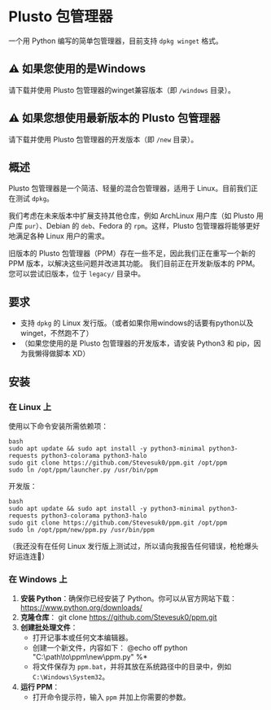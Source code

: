 # Plusto 包管理器

一个用 Python 编写的简单包管理器，目前支持 `dpkg winget` 格式。

## ⚠️ 如果您使用的是Windows
请下载并使用 Plusto 包管理器的winget兼容版本（即 `/windows` 目录）。

## ⚠️ 如果您想使用最新版本的 Plusto 包管理器
请下载并使用 Plusto 包管理器的开发版本（即 `/new` 目录）。

## 概述
Plusto 包管理器是一个简洁、轻量的混合包管理器，适用于 Linux。目前我们正在测试 `dpkg`。

我们考虑在未来版本中扩展支持其他仓库，例如 ArchLinux 用户库（如 Plusto 用户库 `pur`）、Debian 的 `deb`、Fedora 的 `rpm`。这样，Plusto 包管理器将能够更好地满足各种 Linux 用户的需求。

旧版本的 Plusto 包管理器（PPM）存在一些不足，因此我们正在重写一个新的 PPM 版本，以解决这些问题并改进其功能。
我们目前正在开发新版本的 PPM。您可以尝试旧版本，位于 `legacy/` 目录中。

## 要求
- 支持 `dpkg` 的 Linux 发行版。（或者如果你用windows的话要有python以及winget，不然跑不了）
- （如果您使用的是 Plusto 包管理器的开发版本，请安装 Python3 和 pip，因为我懒得做脚本 XD）

## 安装

### 在 Linux 上
使用以下命令安装所需依赖项：

```
bash
sudo apt update && sudo apt install -y python3-minimal python3-requests python3-colorama python3-halo
sudo git clone https://github.com/Stevesuk0/ppm.git /opt/ppm
sudo ln /opt/ppm/launcher.py /usr/bin/ppm 
```
开发版：
```
bash
sudo apt update && sudo apt install -y python3-minimal python3-requests python3-colorama python3-halo
sudo git clone https://github.com/Stevesuk0/ppm.git /opt/ppm
sudo ln /opt/ppm/new/ppm.py /usr/bin/ppm
```
（我还没有在任何 Linux 发行版上测试过，所以请向我报告任何错误，枪枪爆头好运连连🤗）

### 在 Windows 上
1. **安装 Python**：确保你已经安装了 Python。你可以从官方网站下载：https://www.python.org/downloads/
2. **克隆仓库**：
   git clone https://github.com/Stevesuk0/ppm.git
3. **创建批处理文件**：
   - 打开记事本或任何文本编辑器。
   - 创建一个新文件，内容如下：
     @echo off
     python "C:\path\to\ppm\new\ppm.py" %*
   - 将文件保存为 `ppm.bat`，并将其放在系统路径中的目录中，例如 `C:\Windows\System32`。
4. **运行 PPM**：
   - 打开命令提示符，输入 `ppm` 并加上你需要的参数。
